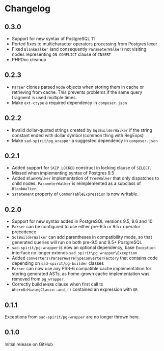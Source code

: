 # Changelog

## 0.3.0

* Support for new syntax of PostgreSQL 11
* Ported fixes to multicharacter operators processing from Postgres lexer 
* Fixed `BlankWalker` (and consequently `ParameterWalker`) not visiting nodes representing `ON CONFLICT` clause of `INSERT`
* PHPDoc cleanup

## 0.2.3

* `Parser` clones parsed `Node` objects when storing them in cache or retrieving from cache. This prevents problems if the same query fragment is used multiple times.
* Make `ext-ctype` a required dependency in `composer.json`

## 0.2.2

* Invalid dollar-quoted strings created by `SqlBuilderWalker` if the string constant ended with dollar symbol (common thing with RegExps)
* Make `sad-spirit/pg_wrapper` a suggested dependency in `composer.json`

## 0.2.1

* Added support for `SKIP LOCKED` construct in locking clause of `SELECT`. Missed when implementing syntax of Postgres 9.5
* Added `BlankWalker` implementation of `TreeWalker` that only dispatches to child nodes. `ParameterWalker` is reimplemented as a subclass of `BlankWalker`.
* `$statement` property of `CommonTableExpression` is now writable.

## 0.2.0

* Support for new syntax added in PostgreSQL versions 9.5, 9.6 and 10
* `Parser` can be configured to use either pre-9.5 or 9.5+ operator precedence 
* `SqlBuilderWalker` can add parentheses in compatibility mode, so that generated queries will run on both pre-9.5 and 9.5+ PostgreSQL
* `sad-spirit/pg-wrapper` is now an optional dependency, base `Exception` interface no longer extends `sad_spirit\pg_wrapper\Exception`
* Added `converters\ParserAwareTypeConverterFactory` that contains code depending on `sad-spirit/pg-builder` classes
* `Parser` can now use any PSR-6 compatible cache implementation for storing generated ASTs, as home-grown cache implementation was removed from `pg_wrapper`.
* Correctly build `WHERE` clause when first call to `WhereOrHavingClause::and_()` contained an expression with `OR`

## 0.1.1

Exceptions from `sad-spirit/pg-wrapper` are no longer thrown here.

## 0.1.0

Initial release on GitHub